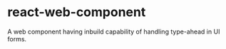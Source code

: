 # react-web-component
A web component having inbuild capability of handling type-ahead in UI forms.
